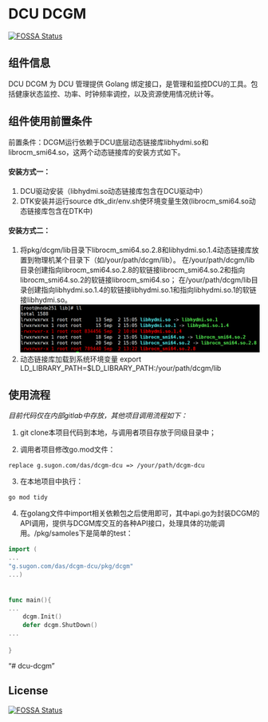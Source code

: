 # DCU DCGM
[![FOSSA Status](https://app.fossa.com/api/projects/git%2Bgithub.com%2FProject-HAMi%2Fdcu-dcgm.svg?type=shield)](https://app.fossa.com/projects/git%2Bgithub.com%2FProject-HAMi%2Fdcu-dcgm?ref=badge_shield)


## 组件信息

DCU DCGM 为 DCU 管理提供 Golang 绑定接口，是管理和监控DCU的工具。包括健康状态监控、功率、时钟频率调控，以及资源使用情况统计等。

## 组件使用前置条件
前置条件：DCGM运行依赖于DCU底层动态链接库libhydmi.so和librocm_smi64.so，这两个动态链接库的安装方式如下。
#### 安装方式一：
1. DCU驱动安装（libhydmi.so动态链接库包含在DCU驱动中）
2. DTK安装并运行source dtk_dir/env.sh使环境变量生效(librocm_smi64.so动态链接库包含在DTK中)

#### 安装方式二：
1. 将pkg/dcgm/lib目录下librocm_smi64.so.2.8和libhydmi.so.1.4动态链接库放置到物理机某个目录下（如/your/path/dcgm/lib）。
   在/your/path/dcgm/lib目录创建指向librocm_smi64.so.2.8的软链接librocm_smi64.so.2和指向librocm_smi64.so.2的软链接librocm_smi64.so；
   在/your/path/dcgm/lib目录创建指向libhydmi.so.1.4的软链接libhydmi.so.1和指向libhydmi.so.1的软链接libhydmi.so。
   ![img.png](liblink.png)
2. 动态链接库加载到系统环境变量
   export LD_LIBRARY_PATH=$LD_LIBRARY_PATH:/your/path/dcgm/lib

## 使用流程

*目前代码仅在内部gitlab中存放，其他项目调用流程如下：*

1. git clone本项目代码到本地，与调用者项目存放于同级目录中；

2. 调用者项目修改go.mod文件：

```
replace g.sugon.com/das/dcgm-dcu => /your/path/dcgm-dcu
```

3. 在本地项目中执行：

```
go mod tidy
```

4. 在golang文件中import相关依赖包之后使用即可，其中api.go为封装DCGM的API调用，提供与DCGM库交互的各种API接口，处理具体的功能调用。/pkg/samoles下是简单的test：

```go
import (
...
"g.sugon.com/das/dcgm-dcu/pkg/dcgm"
...)


func main(){
...
	dcgm.Init()
    defer dcgm.ShutDown()
...

}
```

“# dcu-dcgm”


## License
[![FOSSA Status](https://app.fossa.com/api/projects/git%2Bgithub.com%2FProject-HAMi%2Fdcu-dcgm.svg?type=large)](https://app.fossa.com/projects/git%2Bgithub.com%2FProject-HAMi%2Fdcu-dcgm?ref=badge_large)
